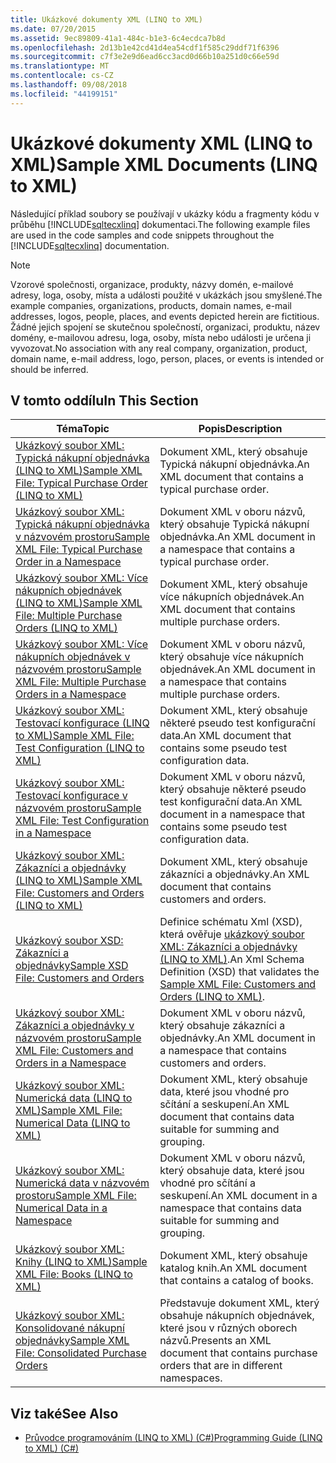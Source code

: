 ```yaml
---
title: Ukázkové dokumenty XML (LINQ to XML)
ms.date: 07/20/2015
ms.assetid: 9ec89809-41a1-484c-b1e3-6c4ecdca7b8d
ms.openlocfilehash: 2d13b1e42cd41d4ea54cdf1f585c29ddf71f6396
ms.sourcegitcommit: c7f3e2e9d6ead6cc3acd0d66b10a251d0c66e59d
ms.translationtype: MT
ms.contentlocale: cs-CZ
ms.lasthandoff: 09/08/2018
ms.locfileid: "44199151"
---
```

# <a name="sample-xml-documents-linq-to-xml"></a><span data-ttu-id="5e03b-102">Ukázkové dokumenty XML (LINQ to XML)</span><span class="sxs-lookup"><span data-stu-id="5e03b-102">Sample XML Documents (LINQ to XML)</span></span>
<span data-ttu-id="5e03b-103">Následující příklad soubory se používají v ukázky kódu a fragmenty kódu v průběhu [!INCLUDE[sqltecxlinq](~/includes/sqltecxlinq-md.md)] dokumentaci.</span><span class="sxs-lookup"><span data-stu-id="5e03b-103">The following example files are used in the code samples and code snippets throughout the [!INCLUDE[sqltecxlinq](~/includes/sqltecxlinq-md.md)] documentation.</span></span>  
  
> [!NOTE]
>  <span data-ttu-id="5e03b-104">Vzorové společnosti, organizace, produkty, názvy domén, e-mailové adresy, loga, osoby, místa a události použité v ukázkách jsou smyšlené.</span><span class="sxs-lookup"><span data-stu-id="5e03b-104">The example companies, organizations, products, domain names, e-mail addresses, logos, people, places, and events depicted herein are fictitious.</span></span> <span data-ttu-id="5e03b-105">Žádné jejich spojení se skutečnou společností, organizaci, produktu, název domény, e-mailovou adresu, loga, osoby, místa nebo události je určena ji vyvozovat.</span><span class="sxs-lookup"><span data-stu-id="5e03b-105">No association with any real company, organization, product, domain name, e-mail address, logo, person, places, or events is intended or should be inferred.</span></span>  
  
## <a name="in-this-section"></a><span data-ttu-id="5e03b-106">V tomto oddílu</span><span class="sxs-lookup"><span data-stu-id="5e03b-106">In This Section</span></span>  
  
|<span data-ttu-id="5e03b-107">Téma</span><span class="sxs-lookup"><span data-stu-id="5e03b-107">Topic</span></span>|<span data-ttu-id="5e03b-108">Popis</span><span class="sxs-lookup"><span data-stu-id="5e03b-108">Description</span></span>|  
|-----------|-----------------|  
|[<span data-ttu-id="5e03b-109">Ukázkový soubor XML: Typická nákupní objednávka (LINQ to XML)</span><span class="sxs-lookup"><span data-stu-id="5e03b-109">Sample XML File: Typical Purchase Order (LINQ to XML)</span></span>](../../../../csharp/programming-guide/concepts/linq/sample-xml-file-typical-purchase-order-linq-to-xml-1.md)|<span data-ttu-id="5e03b-110">Dokument XML, který obsahuje Typická nákupní objednávka.</span><span class="sxs-lookup"><span data-stu-id="5e03b-110">An XML document that contains a typical purchase order.</span></span>|  
|[<span data-ttu-id="5e03b-111">Ukázkový soubor XML: Typická nákupní objednávka v názvovém prostoru</span><span class="sxs-lookup"><span data-stu-id="5e03b-111">Sample XML File: Typical Purchase Order in a Namespace</span></span>](../../../../csharp/programming-guide/concepts/linq/sample-xml-file-typical-purchase-order-in-a-namespace.md)|<span data-ttu-id="5e03b-112">Dokument XML v oboru názvů, který obsahuje Typická nákupní objednávka.</span><span class="sxs-lookup"><span data-stu-id="5e03b-112">An XML document in a namespace that contains a typical purchase order.</span></span>|  
|[<span data-ttu-id="5e03b-113">Ukázkový soubor XML: Více nákupních objednávek (LINQ to XML)</span><span class="sxs-lookup"><span data-stu-id="5e03b-113">Sample XML File: Multiple Purchase Orders (LINQ to XML)</span></span>](../../../../csharp/programming-guide/concepts/linq/sample-xml-file-multiple-purchase-orders-linq-to-xml.md)|<span data-ttu-id="5e03b-114">Dokument XML, který obsahuje více nákupních objednávek.</span><span class="sxs-lookup"><span data-stu-id="5e03b-114">An XML document that contains multiple purchase orders.</span></span>|  
|[<span data-ttu-id="5e03b-115">Ukázkový soubor XML: Více nákupních objednávek v názvovém prostoru</span><span class="sxs-lookup"><span data-stu-id="5e03b-115">Sample XML File: Multiple Purchase Orders in a Namespace</span></span>](../../../../csharp/programming-guide/concepts/linq/sample-xml-file-multiple-purchase-orders-in-a-namespace.md)|<span data-ttu-id="5e03b-116">Dokument XML v oboru názvů, který obsahuje více nákupních objednávek.</span><span class="sxs-lookup"><span data-stu-id="5e03b-116">An XML document in a namespace that contains multiple purchase orders.</span></span>|  
|[<span data-ttu-id="5e03b-117">Ukázkový soubor XML: Testovací konfigurace (LINQ to XML)</span><span class="sxs-lookup"><span data-stu-id="5e03b-117">Sample XML File: Test Configuration (LINQ to XML)</span></span>](../../../../csharp/programming-guide/concepts/linq/sample-xml-file-test-configuration-linq-to-xml.md)|<span data-ttu-id="5e03b-118">Dokument XML, který obsahuje některé pseudo test konfigurační data.</span><span class="sxs-lookup"><span data-stu-id="5e03b-118">An XML document that contains some pseudo test configuration data.</span></span>|  
|[<span data-ttu-id="5e03b-119">Ukázkový soubor XML: Testovací konfigurace v názvovém prostoru</span><span class="sxs-lookup"><span data-stu-id="5e03b-119">Sample XML File: Test Configuration in a Namespace</span></span>](../../../../csharp/programming-guide/concepts/linq/sample-xml-file-test-configuration-in-a-namespace1.md)|<span data-ttu-id="5e03b-120">Dokument XML v oboru názvů, který obsahuje některé pseudo test konfigurační data.</span><span class="sxs-lookup"><span data-stu-id="5e03b-120">An XML document in a namespace that contains some pseudo test configuration data.</span></span>|  
|[<span data-ttu-id="5e03b-121">Ukázkový soubor XML: Zákazníci a objednávky (LINQ to XML)</span><span class="sxs-lookup"><span data-stu-id="5e03b-121">Sample XML File: Customers and Orders (LINQ to XML)</span></span>](../../../../csharp/programming-guide/concepts/linq/sample-xml-file-customers-and-orders-linq-to-xml-2.md)|<span data-ttu-id="5e03b-122">Dokument XML, který obsahuje zákazníci a objednávky.</span><span class="sxs-lookup"><span data-stu-id="5e03b-122">An XML document that contains customers and orders.</span></span>|  
|[<span data-ttu-id="5e03b-123">Ukázkový soubor XSD: Zákazníci a objednávky</span><span class="sxs-lookup"><span data-stu-id="5e03b-123">Sample XSD File: Customers and Orders</span></span>](../../../../csharp/programming-guide/concepts/linq/sample-xsd-file-customers-and-orders1.md)|<span data-ttu-id="5e03b-124">Definice schématu Xml (XSD), která ověřuje [ukázkový soubor XML: Zákazníci a objednávky (LINQ to XML)](../../../../csharp/programming-guide/concepts/linq/sample-xml-file-customers-and-orders-linq-to-xml-2.md).</span><span class="sxs-lookup"><span data-stu-id="5e03b-124">An Xml Schema Definition (XSD) that validates the [Sample XML File: Customers and Orders (LINQ to XML)](../../../../csharp/programming-guide/concepts/linq/sample-xml-file-customers-and-orders-linq-to-xml-2.md).</span></span>|  
|[<span data-ttu-id="5e03b-125">Ukázkový soubor XML: Zákazníci a objednávky v názvovém prostoru</span><span class="sxs-lookup"><span data-stu-id="5e03b-125">Sample XML File: Customers and Orders in a Namespace</span></span>](../../../../csharp/programming-guide/concepts/linq/sample-xml-file-customers-and-orders-in-a-namespace.md)|<span data-ttu-id="5e03b-126">Dokument XML v oboru názvů, který obsahuje zákazníci a objednávky.</span><span class="sxs-lookup"><span data-stu-id="5e03b-126">An XML document in a namespace that contains customers and orders.</span></span>|  
|[<span data-ttu-id="5e03b-127">Ukázkový soubor XML: Numerická data (LINQ to XML)</span><span class="sxs-lookup"><span data-stu-id="5e03b-127">Sample XML File: Numerical Data (LINQ to XML)</span></span>](../../../../csharp/programming-guide/concepts/linq/sample-xml-file-numerical-data-linq-to-xml.md)|<span data-ttu-id="5e03b-128">Dokument XML, který obsahuje data, které jsou vhodné pro sčítání a seskupení.</span><span class="sxs-lookup"><span data-stu-id="5e03b-128">An XML document that contains data suitable for summing and grouping.</span></span>|  
|[<span data-ttu-id="5e03b-129">Ukázkový soubor XML: Numerická data v názvovém prostoru</span><span class="sxs-lookup"><span data-stu-id="5e03b-129">Sample XML File: Numerical Data in a Namespace</span></span>](../../../../csharp/programming-guide/concepts/linq/sample-xml-file-numerical-data-in-a-namespace.md)|<span data-ttu-id="5e03b-130">Dokument XML v oboru názvů, který obsahuje data, které jsou vhodné pro sčítání a seskupení.</span><span class="sxs-lookup"><span data-stu-id="5e03b-130">An XML document in a namespace that contains data suitable for summing and grouping.</span></span>|  
|[<span data-ttu-id="5e03b-131">Ukázkový soubor XML: Knihy (LINQ to XML)</span><span class="sxs-lookup"><span data-stu-id="5e03b-131">Sample XML File: Books (LINQ to XML)</span></span>](../../../../csharp/programming-guide/concepts/linq/sample-xml-file-books-linq-to-xml.md)|<span data-ttu-id="5e03b-132">Dokument XML, který obsahuje katalog knih.</span><span class="sxs-lookup"><span data-stu-id="5e03b-132">An XML document that contains a catalog of books.</span></span>|  
|[<span data-ttu-id="5e03b-133">Ukázkový soubor XML: Konsolidované nákupní objednávky</span><span class="sxs-lookup"><span data-stu-id="5e03b-133">Sample XML File: Consolidated Purchase Orders</span></span>](../../../../csharp/programming-guide/concepts/linq/sample-xml-file-consolidated-purchase-orders.md)|<span data-ttu-id="5e03b-134">Představuje dokument XML, který obsahuje nákupních objednávek, které jsou v různých oborech názvů.</span><span class="sxs-lookup"><span data-stu-id="5e03b-134">Presents an XML document that contains purchase orders that are in different namespaces.</span></span>|  
  
## <a name="see-also"></a><span data-ttu-id="5e03b-135">Viz také</span><span class="sxs-lookup"><span data-stu-id="5e03b-135">See Also</span></span>

- [<span data-ttu-id="5e03b-136">Průvodce programováním (LINQ to XML) (C#)</span><span class="sxs-lookup"><span data-stu-id="5e03b-136">Programming Guide (LINQ to XML) (C#)</span></span>](../../../../csharp/programming-guide/concepts/linq/programming-guide-linq-to-xml.md)
